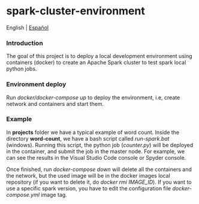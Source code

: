 # spark-cluster-environment

English | [Español](./README-es.md)

### Introduction
The goal of this project is to deploy a local development environment using containers (docker) to create an Apache Spark cluster to test spark local python jobs.

### Environment deploy
Run *docker/docker-compose up* to deploy the environment, i.e, create network and containers and start them. 

### Example
In **projects** folder we have a typical example of word count. Inside the directory **word-count**, we have a bash script called *run-spark.bat* (windows). Running this script, the python job (*counter.py*) will be deployed in the container, and submit the job in the master node. For example, we can see the results in the Visual Studio Code console or Spyder console.

Once finished, run *docker-compose down* will delete all the containers and the network, but the used image will be in the docker images local repository (if you want to delete it, do *docker rmi IMAGE_ID*). If you want to use a specific spark version, you have to edit the configuration file *docker-compose.yml* image tag.
